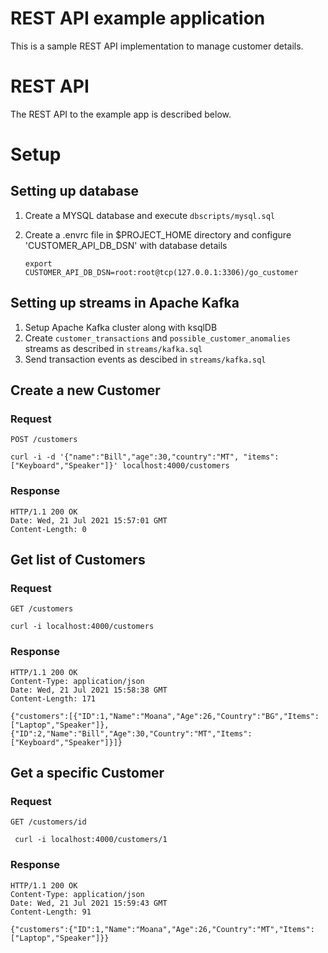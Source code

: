 
# REST API example application

This is a sample REST API implementation to manage customer details.

# REST API

The REST API to the example app is described below.


# Setup

## Setting up database
 1. Create a MYSQL database and execute `dbscripts/mysql.sql`
 2. Create a .envrc file in $PROJECT_HOME directory and configure 'CUSTOMER_API_DB_DSN' with database details 
	
		export CUSTOMER_API_DB_DSN=root:root@tcp(127.0.0.1:3306)/go_customer

## Setting up streams in Apache Kafka

1. Setup Apache Kafka cluster along with ksqlDB
2. Create `customer_transactions` and `possible_customer_anomalies` streams as described in `streams/kafka.sql`
3. Send transaction events as descibed in `streams/kafka.sql` 

## Create a new Customer

### Request

`POST /customers`

    curl -i -d '{"name":"Bill","age":30,"country":"MT", "items": ["Keyboard","Speaker"]}' localhost:4000/customers

### Response

	HTTP/1.1 200 OK
	Date: Wed, 21 Jul 2021 15:57:01 GMT
	Content-Length: 0	


## Get list of Customers

### Request

`GET /customers`

    curl -i localhost:4000/customers

### Response

	HTTP/1.1 200 OK
	Content-Type: application/json
	Date: Wed, 21 Jul 2021 15:58:38 GMT
	Content-Length: 171

	{"customers":[{"ID":1,"Name":"Moana","Age":26,"Country":"BG","Items":["Laptop","Speaker"]},{"ID":2,"Name":"Bill","Age":30,"Country":"MT","Items":["Keyboard","Speaker"]}]}
	

## Get a specific Customer

### Request

`GET /customers/id`

     curl -i localhost:4000/customers/1 

### Response

	HTTP/1.1 200 OK
	Content-Type: application/json
	Date: Wed, 21 Jul 2021 15:59:43 GMT
	Content-Length: 91

	{"customers":{"ID":1,"Name":"Moana","Age":26,"Country":"MT","Items":["Laptop","Speaker"]}}
